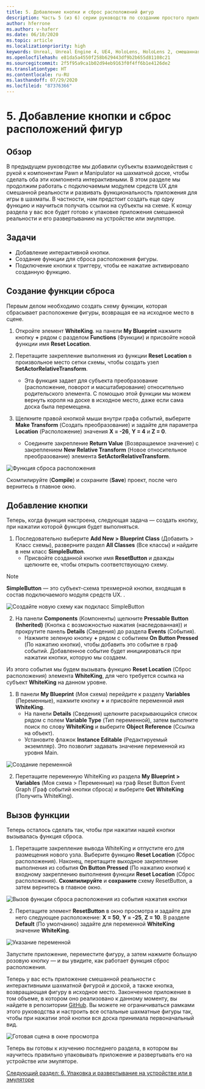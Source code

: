 ```yaml
---
title: 5. Добавление кнопки и сброс расположений фигур
description: Часть 5 (из 6) серии руководств по созданию простого приложения для игры в шахматы с помощью Unreal Engine 4 и подключаемого модуля средств UX из набора средств для смешанной реальности
author: hferrone
ms.author: v-haferr
ms.date: 06/10/2020
ms.topic: article
ms.localizationpriority: high
keywords: Unreal, Unreal Engine 4, UE4, HoloLens, HoloLens 2, смешанная реальность, учебник, начало работы, MRTK, UXT, средства разработки пользовательского интерфейса, средства UX, документация
ms.openlocfilehash: e81da5a4550f258b629443df9b2b655d81108c21
ms.sourcegitcommit: 2f5f95a9ca1b02d94eb9163f0f4ff6b1e4126de2
ms.translationtype: HT
ms.contentlocale: ru-RU
ms.lasthandoff: 07/29/2020
ms.locfileid: "87376366"
---
```

# <a name="5-adding-a-button--resetting-piece-locations"></a>5. Добавление кнопки и сброс расположений фигур


## <a name="overview"></a>Обзор

В предыдущем руководстве мы добавили субъекты взаимодействия с рукой к компонентам Pawn и Manipulator на шахматной доске, чтобы сделать оба эти компонента интерактивными. В этом разделе мы продолжим работать с подключаемым модулем средств UX для смешанной реальности и развивать функциональность приложения для игры в шахматы. В частности, нам предстоит создать еще одну функцию и научиться получать ссылки на субъекты на схеме. К концу раздела у вас все будет готово к упаковке приложения смешанной реальности и его развертыванию на устройстве или эмуляторе.

## <a name="objectives"></a>Задачи

* Добавление интерактивной кнопки.
* Создание функции для сброса расположения фигуры.
* Подключение кнопки к триггеру, чтобы ее нажатие активировало созданную функцию.

## <a name="creating-a-reset-function"></a>Создание функции сброса
Первым делом необходимо создать схему функции, которая сбрасывает расположение фигуры, возвращая ее на исходное место в сцене. 

1.  Откройте элемент **WhiteKing**. на панели **My Blueprint** нажмите кнопку **+** рядом с разделом **Functions** (Функции) и присвойте новой функции имя **Reset Location**. 

2.  Перетащите закрепление выполнения из функции **Reset Location** в произвольное место сетки схемы, чтобы создать узел **SetActorRelativeTransform**. 
    * Эта функция задает для субъекта преобразование (расположение, поворот и масштабирование) относительно родительского элемента. С помощью этой функции мы можем вернуть короля на доске в исходное место, даже если сама доска была перемещена. 
    
3. Щелкните правой кнопкой мыши внутри графа событий, выберите **Make Transform** (Создать преобразование) и задайте для параметра **Location** (Расположение) значения **X = -26**, **Y = 4** и **Z = 0**.
    * Соедините закрепление **Return Value** (Возвращаемое значение) с закреплением **New Relative Transform** (Новое относительное преобразование) элемента **SetActorRelativeTransform**. 

![Функция сброса расположения](images/unreal-uxt/5-function.PNG)

Скомпилируйте (**Compile**) и сохраните (**Save**) проект, после чего вернитесь в главное окно. 


## <a name="adding-a-button"></a>Добавление кнопки
Теперь, когда функция настроена, следующая задача — создать кнопку, при нажатии которой функция будет выполняться. 

1.  Последовательно выберите **Add New > Blueprint Class** (Добавить > Класс схемы), разверните раздел **All Classes** (Все классы) и найдите в нем класс **SimpleButton**. 
    * Присвойте созданной кнопке имя **ResetButton** и дважды щелкните ее, чтобы открыть соответствующую схему.

> [!NOTE]
> **SimpleButton** — это субъект-схема трехмерной кнопки, входящая в состав подключаемого модуля средств UX. . 

![Создайте новую схему как подкласс SimpleButton](images/unreal-uxt/5-subclass.PNG)

2. На панели **Components** (Компоненты) щелкните **Pressable Button (Inherited)** (Кнопка с возможностью нажатия (наследованная)) и прокрутите панель **Details** (Сведения) до раздела **Events** (События). 
    * Нажмите зеленую кнопку **+** рядом с событием **On Button Pressed** (По нажатию кнопки), чтобы добавить это событие в граф событий. Добавленное событие будет инициироваться при нажатии кнопки, которую мы создаем. 
    
Из этого события мы будем вызывать функцию **Reset Location** (Сброс расположения) элемента **WhiteKing**, для чего требуется ссылка на субъект **WhiteKing** на данном уровне. 

1.  В панели **My Blueprint** (Моя схема) перейдите к разделу **Variables** (Переменные), нажмите кнопку **+** и присвойте переменной имя **WhiteKing**. 
    * На панели **Details** (Сведения) щелкните раскрывающийся список рядом с полем **Variable Type** (Тип переменной), затем выполните поиск по слову **WhiteKing** и выберите **Object Reference** (Ссылка на объект). 
    * Установите флажок **Instance Editable** (Редактируемый экземпляр). Это позволит задавать значение переменной из уровня Main. 

![Создание переменной](images/unreal-uxt/5-var.PNG)

2.  Перетащите переменную WhiteKing из раздела **My Blueprint > Variables** (Моя схема > Переменные) на граф Reset Button Event Graph (Граф событий кнопки сброса) и выберите **Get WhiteKing** (Получить WhiteKing). 

## <a name="firing-the-function"></a>Вызов функции
Теперь осталось сделать так, чтобы при нажатии нашей кнопки вызывалась функция сброса.

1.  Перетащите закрепление вывода WhiteKing и отпустите его для размещения нового узла. Выберите функцию **Reset Location** (Сброс расположения). Наконец, перетащите выходное закрепление выполнения из события **On Button Pressed** (По нажатию кнопки) к входному закреплению выполнения функции **Reset Location** (Сброс расположения). **Скомпилируйте** и **сохраните** схему ResetButton, а затем вернитесь в главное окно. 

![Вызов функции сброса расположения из события нажатия кнопки](images/unreal-uxt/5-callresetloc.PNG)

2.  Перетащите элемент **ResetButton** в окно просмотра и задайте для него следующее расположение: **X = 50**, **Y = -25**, **Z = 10**. В разделе **Default** (По умолчанию) задайте для переменной **WhiteKing** значение **WhiteKing**.

![Указание переменной](images/unreal-uxt/5-buttonlevel.PNG)

Запустите приложение, переместите фигуру, а затем нажмите большую розовую кнопку — и вы увидите, как работает функция сброс расположения.

Теперь у вас есть приложение смешанной реальности с интерактивными шахматной фигурой и доской, а также кнопка, возвращающая фигуру в исходное место. Законченное приложение в том объеме, в котором оно реализовано к данному моменту, вы найдете в репозитории [GitHub](https://github.com/microsoft/MixedReality-Unreal-Samples/tree/master/ChessApp). Вы можете не ограничиваться рамками этого руководства и настроить все остальные шахматные фигуры так, чтобы при нажатии этой кнопки вся доска принимала первоначальный вид.

![Готовая сцена в окне просмотра](images/unreal-uxt/5-endscene.PNG)

Теперь вы готовы к изучению последнего раздела, в котором вы научитесь правильно упаковывать приложение и развертывать его на устройстве или эмуляторе.

[Следующий раздел: 6. Упаковка и развертывание на устройстве или в эмуляторе](unreal-uxt-ch6.md)
